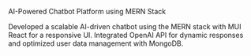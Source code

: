 AI-Powered Chatbot Platform using MERN Stack

Developed a scalable AI-driven chatbot using the MERN stack with MUI React for a responsive UI. Integrated OpenAI API for dynamic responses and optimized user data management with MongoDB.
